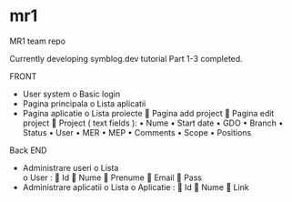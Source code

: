 mr1
===

MR1 team repo

Currently developing symblog.dev tutorial
Part 1-3 completed.


FRONT 
-  User system
  o	Basic login
-	Pagina principala
  o	Lista aplicatii
-	Pagina aplicatie 
  o	Lista proiecte
    	Pagina add project
    	Pagina edit project
    	Project ( text fields ):
      •	Nume
      •	Start date
      •	GDO
      •	Branch
      •	Status
      •	User
      •	MER
      •	MEP
      •	Comments
      •	Scope
      •	Positions

Back END
-	Administrare useri
  o	Lista	
  o	User :
    	Id
    	Nume
    	Prenume
    	Email
    	Pass
-	Administrare aplicatii
  o	Lista
  o	Aplicatie :
    	Id
    	Nume
    	Link

